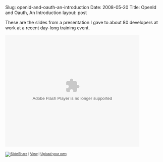 Slug: openid-and-oauth-an-introduction
Date: 2008-05-20
Title: OpenId and Oauth, An Introduction
layout: post

These are the slides from a presentation I gave to about 80 developers at work at a recent day-long training event.

<p id="__ss_416673" style="width:425px;text-align:left"><object height="355" style="margin:0px" width="425" type="application/futuresplash"><param name="movie" value="http://static.slideshare.net/swf/ssplayer2.swf?doc=openidoauth2-1211249318193808-9"><param name="allowFullScreen" value="true"><param name="allowScriptAccess" value="always"><embed allowfullscreen="true" allowscriptaccess="always" height="355" src="http://static.slideshare.net/swf/ssplayer2.swf?doc=openidoauth2-1211249318193808-9" type="application/futuresplash" width="425"></object><p style="font-size:11px;font-family:tahoma,arial;height:26px;padding-top:2px;"><a href="http://www.slideshare.net/?src=embed"><img  alt="SlideShare" class="at-xid-6a010534988cd3970b0120a5b36962970c " src="http://steveivy.typepad.com/.a/6a010534988cd3970b0120a5b36962970c-pi" style="border:0px none;margin-bottom:-5px" /></a> | <a href="http://www.slideshare.net/steveivy/openid-oauth-an-introduction?src=embed" title="View 'Openid &amp; Oauth: An Introduction' on SlideShare">View</a> | <a href="http://www.slideshare.net/upload?src=embed">Upload your own</a></p></p>
